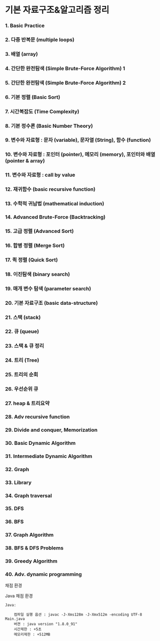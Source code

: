 # 기본 자료구조&알고리즘 정리

### 1. Basic Practice
### 2. 다중 반복문 (multiple loops)
### 3. 배열 (array)
### 4. 간단한 완전탐색 (Simple Brute-Force Algorithm) 1
### 5. 간단한 완전탐색 (Simple Brute-Force Algorithm) 2
### 6. 기본 정렬 (Basic Sort)
### 7. 시간복잡도 (Time Complexity)
### 8. 기본 정수론 (Basic Number Theory)
### 9. 변수와 자료형 : 문자 (variable), 문자열 (String), 함수 (function)                   
### 10. 변수와 자료형 : 포인터 (pointer), 메모리 (memory), 포인터와 배열 (pointer & array)
### 11. 변수와 자료형 : call by value
### 12. 재귀함수 (basic recursive function)
### 13. 수학적 귀납법 (mathematical induction)
### 14. Advanced Brute-Force (Backtracking)
### 15. 고급 정렬 (Advanced Sort)
### 16. 합병 정렬 (Merge Sort)
### 17. 퀵 정렬 (Quick Sort)
### 18. 이진탐색 (binary search)
### 19. 매개 변수 탐색 (parameter search)
### 20. 기본 자료구조 (basic data-structure)
### 21. 스택 (stack)
### 22. 큐 (queue)
### 23. 스택 & 큐 정리
### 24. 트리 (Tree)
### 25. 트리의 순회
### 26. 우선순위 큐
### 27. heap & 트리요약
### 28. Adv recursive function
### 29. Divide and conquer, Memorization
### 30. Basic Dynamic Algorithm
### 31. Intermediate Dynamic Algorithm
### 32. Graph
### 33. Library
### 34. Graph traversal
### 35. DFS
### 36. BFS
### 37. Graph Algorithm
### 38. BFS & DFS Problems
### 39. Greedy Algorithm
### 40. Adv. dynamic programming




채점 환경

Java 채점 환경

    Java:

        컴파일 실행 옵션 : javac -J-Xms128m -J-Xmx512m -encoding UTF-8 Main.java
        버젼 : java version "1.8.0_91"
        시간제한 : +5초
        메모리제한 : +512MB
